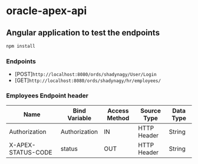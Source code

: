 # oracle-apex-api

## Angular application to test the endpoints
```powershell
npm install
```

### Endpoints
- [POST]`http://localhost:8080/ords/shadynagy/User/Login` 
- [GET]`http://localhost:8080/ords/shadynagy/hr/employees/`

### Employees Endpoint header
|Name|Bind Variable|Access Method|Source Type|Data Type|
|-|-|-|-|-|
|Authorization|Authorization|IN|HTTP Header|String|
|X-APEX-STATUS-CODE|status|OUT|HTTP Header|String|
